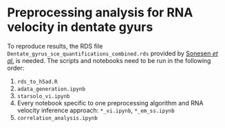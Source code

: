 # Preprocessing analysis for RNA velocity in dentate gyurs

To reproduce results, the RDS file `Dentate_gyrus_sce_quantifications_combined.rds` provided by [Sonesen *et al.*](https://doi.org/10.1371/journal.pcbi.1008585) is needed. The scripts and notebooks need to be run in the following order:

1. `rds_to_h5ad.R`
2. `adata_generation.ipynb`
3. `starsolo_vi.ipynb`
4. Every notebook specific to one preprocessing algorithm and RNA velocity inference approach: `*_vi.ipynb`, `*_em_ss.ipynb`
5. `correlation_analysis.ipynb`
